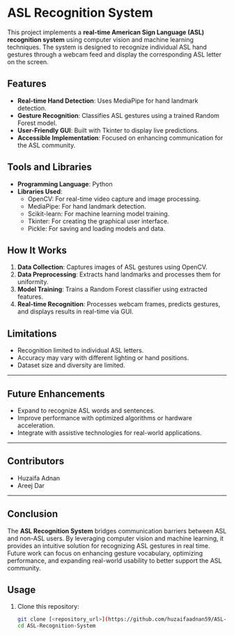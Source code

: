 # ASL Recognition System

This project implements a **real-time American Sign Language (ASL) recognition system** using computer vision and machine learning techniques. The system is designed to recognize individual ASL hand gestures through a webcam feed and display the corresponding ASL letter on the screen.

## Features
- **Real-time Hand Detection**: Uses MediaPipe for hand landmark detection.
- **Gesture Recognition**: Classifies ASL gestures using a trained Random Forest model.
- **User-Friendly GUI**: Built with Tkinter to display live predictions.
- **Accessible Implementation**: Focused on enhancing communication for the ASL community.

## Tools and Libraries
- **Programming Language**: Python
- **Libraries Used**:
  - OpenCV: For real-time video capture and image processing.
  - MediaPipe: For hand landmark detection.
  - Scikit-learn: For machine learning model training.
  - Tkinter: For creating the graphical user interface.
  - Pickle: For saving and loading models and data.

## How It Works
1. **Data Collection**: Captures images of ASL gestures using OpenCV.
2. **Data Preprocessing**: Extracts hand landmarks and processes them for uniformity.
3. **Model Training**: Trains a Random Forest classifier using extracted features.
4. **Real-time Recognition**: Processes webcam frames, predicts gestures, and displays results in real-time via GUI.

## Limitations
- Recognition limited to individual ASL letters.
- Accuracy may vary with different lighting or hand positions.
- Dataset size and diversity are limited.

---

## Future Enhancements
- Expand to recognize ASL words and sentences.
- Improve performance with optimized algorithms or hardware acceleration.
- Integrate with assistive technologies for real-world applications.

---

## Contributors
- Huzaifa Adnan
- Areej Dar

---

## Conclusion
The **ASL Recognition System** bridges communication barriers between ASL and non-ASL users. By leveraging computer vision and machine learning, it provides an intuitive solution for recognizing ASL gestures in real time. Future work can focus on enhancing gesture vocabulary, optimizing performance, and expanding real-world usability to better support the ASL community.

## Usage
1. Clone this repository:
   ```bash
   git clone [<repository_url>](https://github.com/huzaifaadnan59/ASL-Recognition.git)
   cd ASL-Recognition-System
